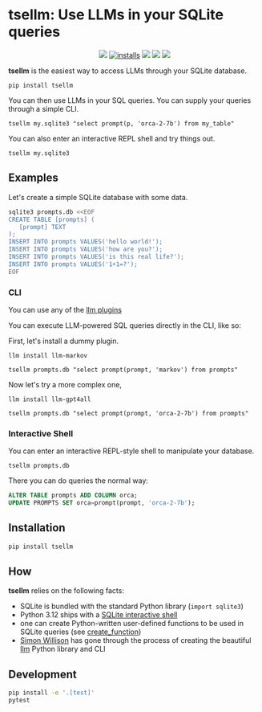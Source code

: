 # tsellm: Use LLMs in your SQLite queries

<p align="center">
<a href="https://pypi.org/project/tsellm/"><img src="https://img.shields.io/pypi/v/tsellm?label=PyPI"></a>
<a href="https://pypi.org/project/tsellm/"><img alt="installs" src="https://img.shields.io/pypi/dd/tsellm?label=pip%20installs"></a>
<a href="https://github.com/Florents-Tselai/tsellm/actions/workflows/test.yml?branch=mainline"><img src="https://github.com/Florents-Tselai/tsellm/actions/workflows/test.yml/badge.svg"></a>
<a href="https://codecov.io/gh/Florents-Tselai/tsellm"><img src="https://codecov.io/gh/Florents-Tselai/tsellm/branch/main/graph/badge.svg"></a>  
<a href="https://opensource.org/licenses/BSD license"><img src="https://img.shields.io/badge/BSD license-blue.svg"></a>

**tsellm** is the easiest way to access LLMs through your SQLite database.


```shell
pip install tsellm
```

You can then use LLMs in your SQL queries.
You can supply your queries through a simple CLI.
```shell
tsellm my.sqlite3 "select prompt(p, 'orca-2-7b') from my_table"
```

You can also enter an interactive REPL shell and try things out.

```shell
tsellm my.sqlite3
```

## Examples

Let's create a simple SQLite database with some data.

```bash
sqlite3 prompts.db <<EOF
CREATE TABLE [prompts] (
   [prompt] TEXT
);
INSERT INTO prompts VALUES('hello world!');
INSERT INTO prompts VALUES('how are you?');
INSERT INTO prompts VALUES('is this real life?');
INSERT INTO prompts VALUES('1+1=?');
EOF
```

### CLI

You can use any of the [llm plugins](https://llm.datasette.io/en/stable/plugins/directory.html)

You can execute LLM-powered SQL queries directly in the CLI, like so:

First, let's install a dummy plugin.

```shell
llm install llm-markov
```
```shell
tsellm prompts.db "select prompt(prompt, 'markov') from prompts"
```
Now let's try a more complex one, 

```shell
llm install llm-gpt4all
```

```shell
tsellm prompts.db "select prompt(prompt, 'orca-2-7b') from prompts"
```

### Interactive Shell

You can enter an interactive REPL-style shell to manipulate your database.

```shell
tsellm prompts.db
```

There you can do queries the normal way:
```sql
ALTER TABLE prompts ADD COLUMN orca;
UPDATE PROMPTS SET orca=prompt(prompt, 'orca-2-7b');
```


## Installation

```bash
pip install tsellm
```

## How

**tsellm** relies on the following facts:

* SQLite is bundled with the standard Python library (`import sqlite3`)
* Python 3.12 ships with a [SQLite interactive shell](https://docs.python.org/3/library/sqlite3.html#command-line-interface)
* one can create Python-written user-defined functions to be used in SQLite 
  queries (see [create_function](https://github.com/simonw/llm))
* [Simon Willison](https://github.com/simonw/) has gone through the process of 
  creating the beautiful [llm](https://github.com/simonw/llm) Python 
  library and CLI

## Development

```bash
pip install -e '.[test]'
pytest
```

